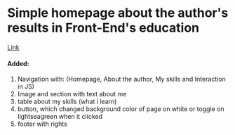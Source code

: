 # Simple homepage about the author's results in Front-End's education

[Link](https://mr-front-end-dev.github.io/Homepage--RU-LSG-/)

#### Added:
1. Navigation with: (Homepage, About the author, My skills and Interaction in JS)
2. Image and section with text about me
3. table about my skills (what i learn)
4. button, which changed background color of page on white or toggle on lightseagreen when it clicked
5. footer with rights
